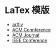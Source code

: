 # LaTex 模版

- [arXiv](https://github.com/kourgeorge/arxiv-style)
- [ACM Connference](https://www.overleaf.com/latex/templates/acm-conference-proceedings-primary-article-template/wbvnghjbzwpc)
- [ACM Journal](https://www.overleaf.com/latex/templates/acm-journals-primary-article-template/cpkjqttwbshg)
- [IEEE Conference](https://www.overleaf.com/latex/templates/ieee-conference-template/grfzhhncsfqn)
